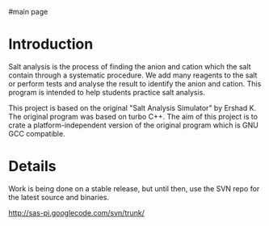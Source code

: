 #main page

# Introduction #

Salt analysis is the process of finding the anion and cation which the salt contain through a systematic procedure. We add many reagents to the salt or perform tests and analyse the result to identify the anion and cation. This program is intended to help students practice salt analysis.

This project is based on the original "Salt Analysis Simulator" by Ershad K. The original program was based on turbo C++. The aim of this project is to crate a platform-independent version of the original program which is GNU GCC compatible.


# Details #

Work  is being done on a stable release, but until then, use the SVN repo for the latest source and binaries.

http://sas-pi.googlecode.com/svn/trunk/